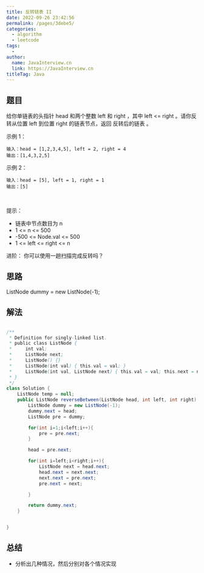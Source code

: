 ```yaml
---
title: 反转链表 II
date: 2022-09-26 23:42:56
permalink: /pages/3debe5/
categories:
  - algorithm
  - leetcode
tags:
  - 
author: 
  name: JavaInterview.cn
  link: https://JavaInterview.cn
titleTag: Java
---
```


## 题目

给你单链表的头指针 head 和两个整数 left 和 right ，其中 left <= right 。请你反转从位置 left 到位置 right 的链表节点，返回 反转后的链表 。
 

示例 1：


    输入：head = [1,2,3,4,5], left = 2, right = 4
    输出：[1,4,3,2,5]
示例 2：

    输入：head = [5], left = 1, right = 1
    输出：[5]
 

提示：

- 链表中节点数目为 n
- 1 <= n <= 500
- -500 <= Node.val <= 500
- 1 <= left <= right <= n

进阶： 你可以使用一趟扫描完成反转吗？

## 思路

ListNode dummy = new ListNode(-1);

## 解法
```java

/**
 * Definition for singly-linked list.
 * public class ListNode {
 *     int val;
 *     ListNode next;
 *     ListNode() {}
 *     ListNode(int val) { this.val = val; }
 *     ListNode(int val, ListNode next) { this.val = val; this.next = next; }
 * }
 */
class Solution {
    ListNode temp = null;
    public ListNode reverseBetween(ListNode head, int left, int right) {
        ListNode dummy = new ListNode(-1);
        dummy.next = head;
        ListNode pre = dummy;

        for(int i=1;i<left;i++){
            pre = pre.next;
        }

        head = pre.next;

        for(int i=left;i<right;i++){
            ListNode next = head.next;
            head.next = next.next;
            next.next = pre.next;
            pre.next = next;

        }

        return dummy.next;
    }


}
```

## 总结

- 分析出几种情况，然后分别对各个情况实现 
